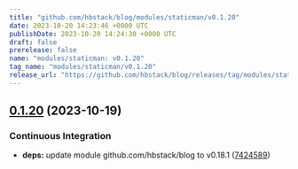 ```yaml
---
title: "github.com/hbstack/blog/modules/staticman/v0.1.20"
date: 2023-10-20 14:23:46 +0000 UTC
publishDate: 2023-10-20 14:24:30 +0000 UTC
draft: false
prerelease: false
name: "modules/staticman: v0.1.20"
tag_name: "modules/staticman/v0.1.20"
release_url: "https://github.com/hbstack/blog/releases/tag/modules/staticman/v0.1.20"
---
```


## [0.1.20](https://github.com/hbstack/blog/compare/modules/staticman/v0.1.19...modules/staticman/v0.1.20) (2023-10-19)


### Continuous Integration

* **deps:** update module github.com/hbstack/blog to v0.18.1 ([7424589](https://github.com/hbstack/blog/commit/7424589a7c50c90858f2df1cac342c890a5a1a0b))
